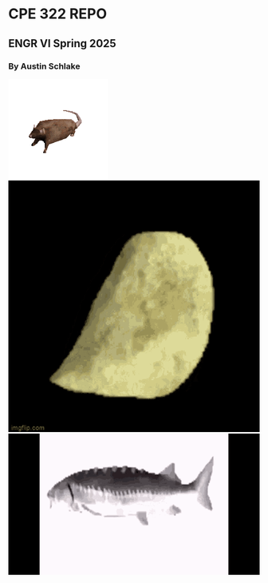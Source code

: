 # CPE 322 REPO
## ENGR VI Spring 2025
### By Austin Schlake

![](https://github.com/AnotherAnotherAustin/repotime/blob/main/rat-spinning.gif) ![](https://github.com/AnotherAnotherAustin/repotime/blob/main/rotating-chips.gif)
![](https://github.com/AnotherAnotherAustin/repotime/blob/main/fish-spinning.gif)
